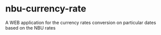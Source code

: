 # nbu-currency-rate
A WEB application for the currency rates conversion on particular dates based on the NBU rates
